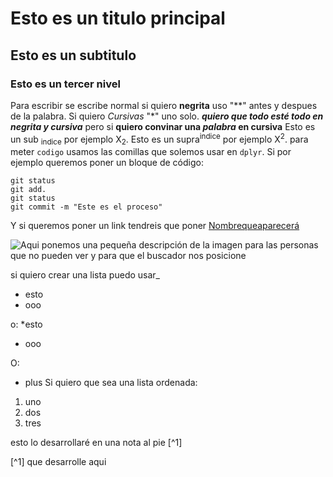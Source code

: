 # Esto es un titulo principal
## Esto es un subtitulo
### Esto es un tercer nivel

Para escribir se escribe normal si quiero **negrita** uso "**" antes y despues de la palabra. Si quiero *Cursivas* "*" uno solo.
***quiero que todo esté todo en negrita y cursiva*** pero si **quiero convinar una _palabra_ en cursiva**
Esto es un sub <sub>indice</sub> por ejemplo X<sub>2</sub>.
Esto es un supra<sup>indice</sup> por ejemplo X<sup>2</sup>.
para meter `codigo` usamos las comillas que solemos usar en `dplyr`. Si por ejemplo queremos poner un bloque de código:
```
git status
git add.
git status
git commit -m "Este es el proceso"
```
Y si queremos poner un link tendreis que poner [Nombrequeaparecerá](https://calendar.google.com/calendar/u/0/r/week)

![Aqui ponemos una pequeña descripción de la imagen para las personas que no pueden ver y para que el buscador nos posicione](https://www.google.com/url?sa=i&url=https%3A%2F%2Fwww.zooplus.es%2Fmagazine%2Fgatos%2Fgatitos&psig=AOvVaw2n9itp9IK1Ch2OxPatXE7i&ust=1714559889462000&source=images&cd=vfe&opi=89978449&ved=0CBEQjRxqFwoTCPDTt8Df6YUDFQAAAAAdAAAAABAE)

si quiero crear una lista puedo usar_
- esto
- ooo

o:
*esto
* ooo

O:
+ plus
Si quiero que sea una lista ordenada:
1. uno
2. dos
3. tres

esto lo desarrollaré en una nota al pie [^1]

[^1] que desarrolle aqui
